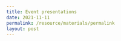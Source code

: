 ```yaml
---
title: Event presentations
date: 2021-11-11
permalink: /resource/materials/permalink
layout: post
---
```

